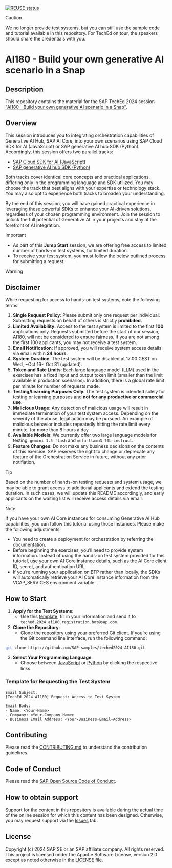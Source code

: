 [![REUSE status](https://api.reuse.software/badge/github.com/SAP-samples/teched2024-AI180)](https://api.reuse.software/info/github.com/SAP-samples/teched2024-AI180)

> [!CAUTION]
> We no longer provide test systems, but you can still use the sample code and tutorial available in this repository.
> For TechEd on tour, the speakers should share the credentials with you.

# AI180 - Build your own generative AI scenario in a Snap

## Description

This repository contains the material for the SAP TechEd 2024 session ["AI180 - Build your own generative AI scenario in a Snap"](https://www.sap.com/events/teched/virtual/flow/sap/te24/catalog/page/catalog/session/1722557682293001fTqe).

## Overview

This session introduces you to integrating orchestration capabilities of Generative AI Hub, SAP AI Core, into your own scenarios using SAP Cloud SDK for AI (JavaScript) or SAP generative AI hub SDK (Python).
Accordingly, this session offers two parallel tracks:

- [SAP Cloud SDK for AI (JavaScript)](exercises/javascript/README.md)
- [SAP generative AI hub SDK (Python)](exercises/python/README.md)

Both tracks cover identical core concepts and practical applications, differing only in the programming language and SDK utilized. You may choose the track that best aligns with your expertise or technology stack. You may also opt to experience both tracks to broaden your understanding.

By the end of this session, you will have gained practical experience in leveraging these powerful SDKs to enhance your AI-driven solutions, regardless of your chosen programming environment. Join the session to unlock the full potential of Generative AI in your projects and stay at the forefront of AI integration.

> [!IMPORTANT]  
> - As part of this **Jump Start** session, we are offering free access to limited number of hands-on test systems, for limited duration.
> - To receive your test system, you must follow the below outlined process for submitting a request.

> [!WARNING]
> ## Disclaimer
> 
> While requesting for access to hands-on test systems, note the following terms:
> 1. **Single Request Policy**: Please submit only one request per individual. Submitting requests on behalf of others is strictly **prohibited**.
> 1. **Limited Availability**: Access to the test system is limited to the first **100** applications only. Requests submitted before the start of our session, AI180, will not be considered to ensure fairness. If you are not among the first 100 applicants, you may not receive a test system.
> 1. **Email Notification**: If approved, you will receive system access details via email within **24 hours**.
> 1. **System Duration**: The test system will be disabled at 17:00 CEST on Wed, ~Oct 16~ Oct 31 (updated).
> 1. **Token and Rate Limits**: Each large language model (LLM) used in the exercises has a fixed input and output token limit (smaller than the limit available in production scenarios). In addition, there is a global rate limit per minute for number of requests made.
> 1. **Testing/Learning Purposes Only**: The test system is intended solely for testing or learning purposes and **not for any productive or commercial use**.
> 1. **Malicious Usage**: Any detection of malicious usage will result in immediate termination of your test system access. Depending on the severity of the abuse, legal action may be pursued. An example of malicious behavior includes repeatedly hitting the rate limit every minute, for more than 8 hours a day.
> 1. **Available Models**: We currently offer two large language models for testing: `gemini-1.5-flash` and `meta-llama3-70b-instruct`.
> 1. **Feature Changes**: Do not make any business decisions on the contents of this exercise. SAP reserves the right to change or deprecate any feature of the Orchestration Service in future, without any prior notifiation.

> [!TIP]
> Based on the number of hands-on testing requests and system usage, we may be able to grant access to additional applicants and extend the testing duration. In such cases, we will update this README accordingly, and early applicants on the waiting list will receive access details via email.

> [!NOTE]
> If you have your own AI Core instances for consuming Generative AI Hub capabilities, you can follow this tutorial using those instances.
> Please make the following adjustments:
> - You need to create a deployment for orchestration by referring the [documentation](https://help.sap.com/docs/sap-ai-core/sap-ai-core-service-guide/create-deployment-for-orchestration?locale=en-US).
> - Before beginning the exercises, you’ll need to provide system information. Instead of using the hands-on test system provided for this tutorial, use your own AI Core instance details, such as the AI Core client ID, secret, and authentication URL.
> - If you’re running your application on BTP rather than locally, the SDKs will automatically retrieve your AI Core instance information from the VCAP_SERVICES environment variable. 

## How to Start
1. **Apply for the Test Systems**:
    - Use this [template](#template-for-requesting-the-test-system), fill in your information and send it to `teched.2024.ai180.registration.bot@sap.com`.
2. **Clone the Repository**:
    - Clone the repository using your preferred Git client. If you’re using the Git command line interface, run the following command:
```bash
git clone https://github.com/SAP-samples/teched2024-AI180.git
```
3. **Select Your Programming Language**: 
    - Choose between [JavaScript](exercises/javascript/README.md) or [Python](exercises/python/README.md) by clicking the respective links.

### Template for Requesting the Test System
```
Email Subject: 
[TechEd 2024 AI180] Request: Access to Test System

Email Body:
- Name: <Your-Name>
- Company: <Your-Company-Name>
- Business Email Address: <Your-Business-Email-Address>
```

## Contributing

Please read the [CONTRIBUTING.md](./CONTRIBUTING.md) to understand the contribution guidelines.

## Code of Conduct

Please read the [SAP Open Source Code of Conduct](https://github.com/SAP-samples/.github/blob/main/CODE_OF_CONDUCT.md).

## How to obtain support

Support for the content in this repository is available during the actual time of the online session for which this content has been designed. Otherwise, you may request support via the [Issues](../../issues) tab.

## License

Copyright (c) 2024 SAP SE or an SAP affiliate company. All rights reserved. This project is licensed under the Apache Software License, version 2.0 except as noted otherwise in the [LICENSE](LICENSES/Apache-2.0.txt) file.
